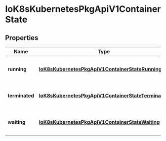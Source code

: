 
# IoK8sKubernetesPkgApiV1ContainerState

## Properties
Name | Type | Description | Notes
------------ | ------------- | ------------- | -------------
**running** | [**IoK8sKubernetesPkgApiV1ContainerStateRunning**](IoK8sKubernetesPkgApiV1ContainerStateRunning.md) | Details about a running container |  [optional]
**terminated** | [**IoK8sKubernetesPkgApiV1ContainerStateTerminated**](IoK8sKubernetesPkgApiV1ContainerStateTerminated.md) | Details about a terminated container |  [optional]
**waiting** | [**IoK8sKubernetesPkgApiV1ContainerStateWaiting**](IoK8sKubernetesPkgApiV1ContainerStateWaiting.md) | Details about a waiting container |  [optional]



